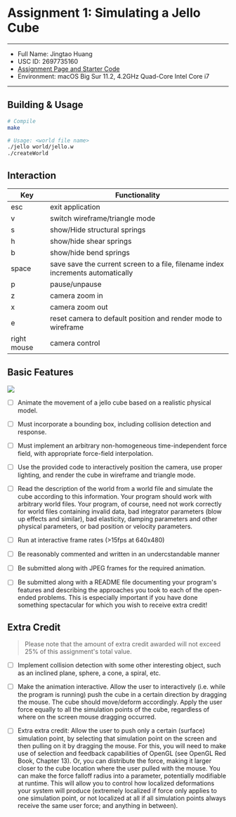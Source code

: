 # Assignment 1: Simulating a Jello Cube

---

- Full Name: Jingtao Huang
- USC ID: 2697735160
- [Assignment Page and Starter Code](http://barbic.usc.edu/cs520-s21/assign1/)
- Environment: macOS Big Sur 11.2, 4.2GHz Quad-Core Intel Core i7

---

## Building & Usage
```sh
# Compile
make

# Usage: <world file name>
./jello world/jello.w
./createWorld 
```

## Interaction
Key | Functionality
--- | ---
esc | exit application
 v  | switch wireframe/triangle mode
 s  | show/Hide structural springs
 h  | show/hide shear springs
 b  | show/hide bend springs
space| save save the current screen to a file, filename index increments automatically
 p  | pause/unpause
 z  | camera zoom in
 x  | camera zoom out
 e  | reset camera to default position and render mode to wireframe
right mouse | camera control

## Basic Features
[comment]: <> (<Description of what you have accomplished>)
![](https://trello-attachments.s3.amazonaws.com/5ecddb65d8c3a57013131003/6019f70f6a535a48ba386d95/bd6249fb7bc5927963795a0f1408cd8f/minion.png)

- [ ] Animate the movement of a jello cube based on a realistic physical model.
- [ ] Must incorporate a bounding box, including collision detection and response. 
- [ ] Must implement an arbitrary non-homogeneous time-independent force field, with appropriate force-field interpolation.
- [ ] Use the provided code to interactively position the camera, use proper lighting, and render the cube in wireframe and triangle mode. 
- [ ] Read the description of the world from a world file and simulate the cube according to this information. Your program should work with arbitrary world files. Your program, of course, need not work correctly for world files containing invalid data, bad integrator parameters (blow up effects and similar), bad elasticity, damping parameters and other physical parameters, or bad position or velocity parameters.
- [ ] Run at interactive frame rates (>15fps at 640x480)
- [ ] Be reasonably commented and written in an undercstandable manner
- [ ] Be submitted along with JPEG frames for the required animation.
- [ ] Be submitted along with a README file documenting your program's features and describing the approaches you took to each of the open-ended problems. This is especially important if you have done something spectacular for which you wish to receive extra credit!


## Extra Credit
[comment]: <> (<Also, explain any extra credit that you have implemented.>)
> Please note that the amount of extra credit awarded will not exceed 25% of this assignment's total value.
- [ ] Implement collision detection with some other interesting object, such as an inclined plane, sphere, a cone, a spiral, etc.
- [ ] Make the animation interactive. Allow the user to interactively (i.e. while the program is running) push the cube in a certain direction by dragging the mouse. The cube should move/deform accordingly. Apply the user force equally to all the simulation points of the cube, regardless of where on the screen mouse dragging occurred.
- [ ] Extra extra credit: Allow the user to push only a certain (surface) simulation point, by selecting that simulation point on the screen and then pulling on it by dragging the mouse. For this, you will need to make use of selection and feedback capabilities of OpenGL (see OpenGL Red Book, Chapter 13). Or, you can distribute the force, making it larger closer to the cube location where the user pulled with the mouse. You can make the force falloff radius into a parameter, potentially modifiable at runtime. This will allow you to control how localized deformations your system will produce (extremely localized if force only applies to one simulation point, or not localized at all if all simulation points always receive the same user force; and anything in between).




